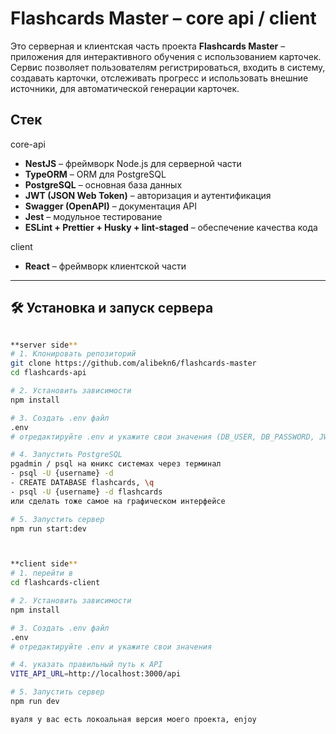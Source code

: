 # Flashcards Master – core api / client

Это серверная и клиентская часть проекта **Flashcards Master** – приложения для интерактивного обучения с использованием карточек. Сервис позволяет пользователям регистрироваться, входить в систему, создавать карточки, отслеживать прогресс и использовать внешние источники, для автоматической генерации карточек.

## Стек

core-api
- **NestJS** – фреймворк Node.js для серверной части
- **TypeORM** – ORM для PostgreSQL
- **PostgreSQL** – основная база данных
- **JWT (JSON Web Token)** – авторизация и аутентификация
- **Swagger (OpenAPI)** – документация API
- **Jest** – модульное тестирование
- **ESLint + Prettier + Husky + lint-staged** – обеспечение качества кода

client
- **React** – фреймворк клиентской части

---

## 🛠 Установка и запуск сервера

```bash

**server side**
# 1. Клонировать репозиторий
git clone https://github.com/alibekn6/flashcards-master
cd flashcards-api

# 2. Установить зависимости
npm install

# 3. Создать .env файл
.env
# отредактируйте .env и укажите свои значения (DB_USER, DB_PASSWORD, JWT_SECRET and so on)

# 4. Запустить PostgreSQL
pgadmin / psql на юникс системах через терминал
- psql -U {username} -d
- CREATE DATABASE flashcards, \q
- psql -U {username} -d flashcards
или сделать тоже самое на графическом интерфейсе

# 5. Запустить сервер
npm run start:dev



**client side**
# 1. перейти в 
cd flashcards-client

# 2. Установить зависимости
npm install

# 3. Создать .env файл
.env
# отредактируйте .env и укажите свои значения

# 4. указать правильный путь к API
VITE_API_URL=http://localhost:3000/api

# 5. Запустить сервер
npm run dev

вуаля у вас есть локоальная версия моего проекта, enjoy